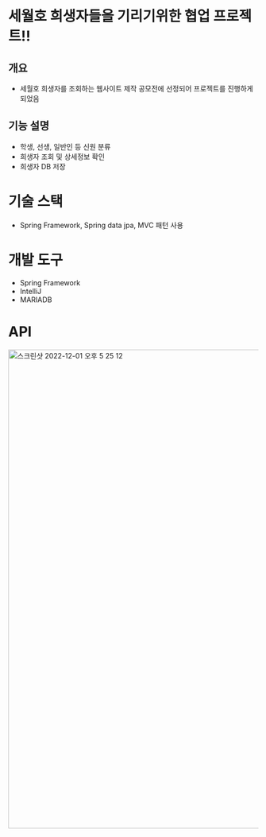 # 세월호 희생자들을 기리기위한 협업 프로젝트!!
## 개요
- 세월호 희생자를 조회하는 웹사이트 제작 공모전에 선정되어 프로젝트를 진행하게 되었음

## 기능 설명
- 학생, 선생, 일반인 등 신원 분류
- 희생자 조회 및 상세정보 확인
- 희생자 DB 저장

# 기술 스택
- Spring Framework, Spring data jpa, MVC 패턴 사용

# 개발 도구
- Spring Framework
- IntelliJ
- MARIADB

# API
<img width="964" alt="스크린샷 2022-12-01 오후 5 25 12" src="https://user-images.githubusercontent.com/83891837/205002798-c61ddbdb-aa71-4d4c-8d4f-110dcfda7030.png">
